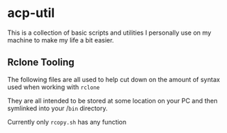 # acp-util

This is a collection of basic scripts and utilities I personally use on my machine to make my life a bit easier.

## Rclone Tooling

The following files are all used to help cut down on the amount of syntax used when working with `rclone`

They are all intended to be stored at some location on your PC and then symlinked into your /`bin` directory.

Currently only `rcopy.sh` has any function
